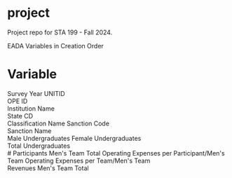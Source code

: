 # project

Project repo for STA 199 - Fall 2024.



EADA Variables in Creation Order


#	Variable	
Survey Year	
UNITID	
OPE ID	
Institution Name	
State 
CD	
Classification Name	
Sanction Code	
Sanction Name	
Male Undergraduates	
Female Undergraduates	
Total Undergraduates	
\# Participants Men's Team	Total
Operating Expenses per Participant/Men's Team
Operating Expenses per Team/Men's Team	
Revenues Men's Team	Total